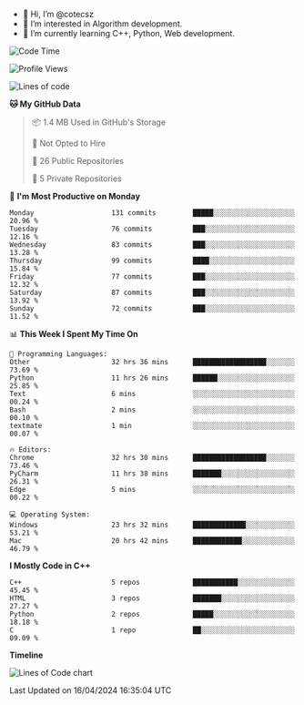 - 👋 Hi, I’m @cotecsz
- 👀 I’m interested in Algorithm development.
- 🌱 I’m currently learning C++, Python, Web development.

<!---
cotecsz/cotecsz is a ✨ special ✨ repository because its `README.md` (this file) appears on your GitHub profile.
You can click the Preview link to take a look at your changes.
--->

<!--START_SECTION:waka-->
![Code Time](http://img.shields.io/badge/Code%20Time-852%20hrs%2054%20mins-blue)

![Profile Views](http://img.shields.io/badge/Profile%20Views-0-blue)

![Lines of code](https://img.shields.io/badge/From%20Hello%20World%20I%27ve%20Written-1.2%20million%20lines%20of%20code-blue)

**🐱 My GitHub Data** 

> 📦 1.4 MB Used in GitHub's Storage 
 > 
> 🚫 Not Opted to Hire
 > 
> 📜 26 Public Repositories 
 > 
> 🔑 5 Private Repositories 
 > 
📅 **I'm Most Productive on Monday** 

```text
Monday                   131 commits         █████░░░░░░░░░░░░░░░░░░░░   20.96 % 
Tuesday                  76 commits          ███░░░░░░░░░░░░░░░░░░░░░░   12.16 % 
Wednesday                83 commits          ███░░░░░░░░░░░░░░░░░░░░░░   13.28 % 
Thursday                 99 commits          ████░░░░░░░░░░░░░░░░░░░░░   15.84 % 
Friday                   77 commits          ███░░░░░░░░░░░░░░░░░░░░░░   12.32 % 
Saturday                 87 commits          ███░░░░░░░░░░░░░░░░░░░░░░   13.92 % 
Sunday                   72 commits          ███░░░░░░░░░░░░░░░░░░░░░░   11.52 % 
```


📊 **This Week I Spent My Time On** 

```text
💬 Programming Languages: 
Other                    32 hrs 36 mins      ██████████████████░░░░░░░   73.69 % 
Python                   11 hrs 26 mins      ██████░░░░░░░░░░░░░░░░░░░   25.85 % 
Text                     6 mins              ░░░░░░░░░░░░░░░░░░░░░░░░░   00.24 % 
Bash                     2 mins              ░░░░░░░░░░░░░░░░░░░░░░░░░   00.10 % 
textmate                 1 min               ░░░░░░░░░░░░░░░░░░░░░░░░░   00.07 % 

🔥 Editors: 
Chrome                   32 hrs 30 mins      ██████████████████░░░░░░░   73.46 % 
PyCharm                  11 hrs 38 mins      ███████░░░░░░░░░░░░░░░░░░   26.31 % 
Edge                     5 mins              ░░░░░░░░░░░░░░░░░░░░░░░░░   00.22 % 

💻 Operating System: 
Windows                  23 hrs 32 mins      █████████████░░░░░░░░░░░░   53.21 % 
Mac                      20 hrs 42 mins      ████████████░░░░░░░░░░░░░   46.79 % 
```

**I Mostly Code in C++** 

```text
C++                      5 repos             ███████████░░░░░░░░░░░░░░   45.45 % 
HTML                     3 repos             ███████░░░░░░░░░░░░░░░░░░   27.27 % 
Python                   2 repos             █████░░░░░░░░░░░░░░░░░░░░   18.18 % 
C                        1 repo              ██░░░░░░░░░░░░░░░░░░░░░░░   09.09 % 
```



**Timeline**

![Lines of Code chart](https://raw.githubusercontent.com/cotecsz/cotecsz/master/assets/bar_graph.png)


 Last Updated on 16/04/2024 16:35:04 UTC
<!--END_SECTION:waka-->
